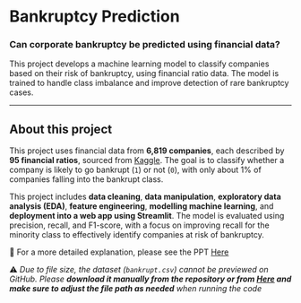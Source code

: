 # Bankruptcy Prediction

### Can corporate bankruptcy be predicted using financial data? ###

This project develops a machine learning model to classify companies based on their risk of bankruptcy, using financial ratio data. The model is trained to handle class imbalance and improve detection of rare bankruptcy cases. 

---

## About this project

This project uses financial data from **6,819 companies**, each described by **95 financial ratios**, sourced from [Kaggle](https://www.kaggle.com/datasets/fedesoriano/company-bankruptcy-prediction). The goal is to classify whether a company is likely to go bankrupt (`1`) or not (`0`), with only about 1% of companies falling into the bankrupt class.

This project includes **data cleaning**, **data manipulation**, **exploratory data analysis (EDA)**, **feature engineering**, **modelling machine learning**, and **deployment into a web app using Streamlit**.  The model is evaluated using precision, recall, and F1-score, with a focus on improving recall for the minority class to effectively identify companies at risk of bankruptcy.

📎 For a more detailed explanation, please see the PPT [Here](https://github.com/felicia2025-hue/Bankcruptcy-Prediction/blob/main/Bankcruptcy%20Prediction%20%20Presentation.pdf)

⚠️ *Due to file size, the dataset (`bankrupt.csv`) cannot be previewed on GitHub. Please **download it manually from the repository or from [Here](https://www.kaggle.com/datasets/fedesoriano/company-bankruptcy-prediction) and make sure to adjust the file path as needed** when running the code*
